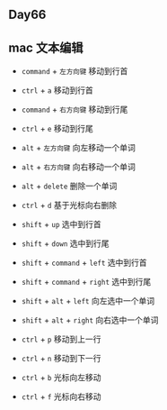 ## Day66

## mac 文本编辑

- `command` + `左方向键` 移动到行首
- `ctrl` + `a` 移动到行首
- `command` + `右方向键` 移动到行尾
- `ctrl` + `e` 移动到行尾

- `alt` + `左方向键` 向左移动一个单词
- `alt` + `右方向键` 向右移动一个单词

- `alt` + `delete` 删除一个单词
- `ctrl` + `d` 基于光标向右删除
- `shift` + `up` 选中到行首
- `shift` + `down` 选中到行尾
- `shift` + `command` + `left` 选中到行首
- `shift` + `command` + `right` 选中到行尾

- `shift` + `alt` + `left` 向左选中一个单词
- `shift` + `alt` + `right` 向右选中一个单词

- `ctrl` + `p` 移动到上一行
- `ctrl` + `n` 移动到下一行

- `ctrl` + `b` 光标向左移动
- `ctrl` + `f` 光标向右移动
